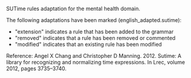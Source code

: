 SUTime rules adaptation for the mental health domain.

The following adaptations have been marked (english_adapted.sutime):

- "extension" indicates a rule that has been added to the grammar
- "removed" indicates that a rule has been removed or commented
- "modified" indicates that an existing rule has been modified

Reference: Angel X Chang and Christopher D Manning. 2012. Sutime: A library for recognizing and normalizing time expressions.
In Lrec, volume 2012, pages 3735–3740.
